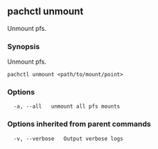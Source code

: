 ## pachctl unmount

Unmount pfs.

### Synopsis


Unmount pfs.

```
pachctl unmount <path/to/mount/point>
```

### Options

```
  -a, --all   unmount all pfs mounts
```

### Options inherited from parent commands

```
  -v, --verbose   Output verbose logs
```

